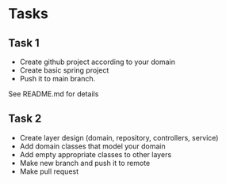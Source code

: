 # Tasks

## Task 1
* Create github project according to your domain
* Create basic spring project
* Push it to main branch.

See README.md for details 

## Task 2
* Create layer design (domain, repository, controllers, service)
* Add domain classes that model your domain
* Add empty appropriate classes to other layers
* Make new branch and push it to remote
* Make pull request
